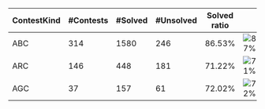 | ContestKind | #Contests | #Solved | #Unsolved | Solved ratio | |
| - | - | - | - | - | - |
| ABC | 314 | 1580 | 246 | 86.53% | ![87%](https://progress-bar.dev/87?title=Solved) |
| ARC | 146 | 448 | 181 | 71.22% | ![71%](https://progress-bar.dev/71?title=Solved) |
| AGC | 37 | 157 | 61 | 72.02% | ![72%](https://progress-bar.dev/72?title=Solved) |
